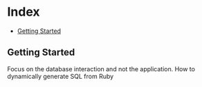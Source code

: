 # Index

* [Getting Started](#getting-started)



## Getting Started

Focus on the database interaction and not the application. How to dynamically generate SQL from Ruby
 
